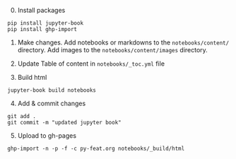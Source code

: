 0. Install packages
```
pip install jupyter-book
pip install ghp-import
```

1. Make changes. 
Add notebooks or markdowns to the `notebooks/content/` directory.
Add images to the `notebooks/content/images` directory. 

2. Update Table of content in `notebooks/_toc.yml` file

3. Build html 
```
jupyter-book build notebooks
```

4. Add & commit changes
```
git add . 
git commit -m "updated jupyter book"
```

5. Upload to gh-pages
```
ghp-import -n -p -f -c py-feat.org notebooks/_build/html
```